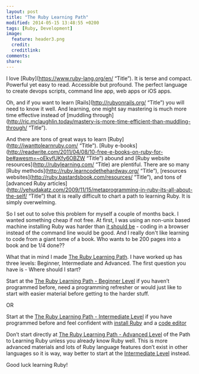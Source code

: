 ```yaml
---
layout: post
title: "The Ruby Learning Path"
modified: 2014-05-15 13:48:55 +0200
tags: [Ruby, Development]
image:
  feature: header3.png
  credit: 
  creditlink: 
comments: 
share: 
---
```

I love [Ruby](https://www.ruby-lang.org/en/ “Title”). It is terse and compact. Powerful yet easy to read. Accessible but profound. The perfect language to create devops scripts, command line app, web apps or iOS apps. 

Oh, and if you want to learn [Rails](http://rubyonrails.org/ “Title”) you will need to know it well. And learning, one might say mastering is much more time effective instead of [muddling through](http://ric.mclaughlin.today/mastery-is-more-time-efficient-than-muddling-through/ “Title”). 

And there are tons of great ways to learn [Ruby](http://iwanttolearnruby.com/ “Title”). [Ruby e-books](http://readwrite.com/2011/04/08/10-free-e-books-on-ruby-for-be#awesm=~oEkvfUKfy6OBZW “Title”) abound and [Ruby website resources](http://rubylearning.com/ “Title) are plentiful. There are so many [Ruby methods](http://ruby.learncodethehardway.org/ “Title”), [resources websites](http://ruby.bastardsbook.com/resources/ “Title”), and tons of [advanced Ruby articles](http://yehudakatz.com/2009/11/15/metaprogramming-in-ruby-its-all-about-the-self/ “Title”)  that it is really difficult to chart a path to learning Ruby. It is simply overwelming.

So I set out to solve this problem for myself a couple of months back. I wanted something cheap if not free. At first, I was using an non-unix based machine installing Ruby was harder than [it should be](http://rubyinstaller.org/ "Title") - coding in a browser instead of the command line would be good. And I really don't like learning to code from a giant tome of a book. Who wants to be 200 pages into a book and be 1/4 done??

What that in mind I made [The Ruby Learning Path](http://ric.mclaughlin.today/the-ruby-learning-path/). I have worked up has three levels: Beginner, Intermediate and Advanced. The first question you have is - Where should I start? 

Start at the [The Ruby Learning Path - Beginner Level](http://ric.mclaughlin.today/the-ruby-learning-path-beginner/ "Title") if you haven’t programmed before, need a programming refresher or would just like to start with easier material before getting to the harder stuff. 

OR

Start at the [The Ruby Learning Path - Intermediate Level](the-ruby-learning-path-intermediate/ "Title") if you have programmed before and feel confident with [install Ruby](https://www.ruby-lang.org/en/installation/ "Title") and a [code editor](http://www.rubybacon.com/3-common-ruby-editors/ "Title") 

Don’t start directly at [The Ruby Learning Path - Advanced Level](http://ric.mclaughlin.today/the-ruby-learning-path-advanced/ "Title") of the Path to Learning Ruby unless you already know Ruby well. This is more advanced materials and lots of Ruby language features don’t exist in other languages so it is way, way better to start at the [Intermediate Level](the-ruby-learning-path-intermediate/ "Title") instead.

Good luck learning Ruby!

